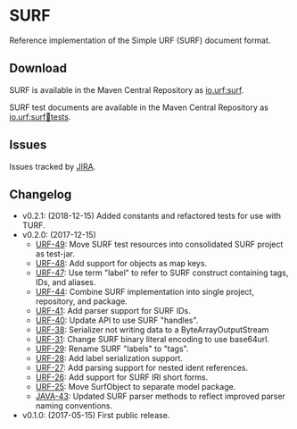 # SURF

Reference implementation of the Simple URF (SURF) document format.

## Download

SURF is available in the Maven Central Repository as [io.urf:surf](https://search.maven.org/search?q=g:io.urf%20AND%20a:surf).

SURF test documents are available in the Maven Central Repository as [io.urf:surf:jar:tests](https://search.maven.org/search?q=g:io.urf%20AND%20a:surf%20AND%20l:tests).

## Issues

Issues tracked by [JIRA](https://globalmentor.atlassian.net/projects/URF).

## Changelog

- v0.2.1: (2018-12-15) Added constants and refactored tests for use with TURF. 
- v0.2.0: (2017-12-15)
	* [URF-49](https://globalmentor.atlassian.net/browse/JAVA-49): Move SURF test resources into consolidated SURF project as test-jar.
	* [URF-48](https://globalmentor.atlassian.net/browse/JAVA-48): Add support for objects as map keys.
	* [URF-47](https://globalmentor.atlassian.net/browse/JAVA-47): Use term "label" to refer to SURF construct containing tags, IDs, and aliases.
	* [URF-44](https://globalmentor.atlassian.net/browse/JAVA-44): Combine SURF implementation into single project, repository, and package.
	* [URF-41](https://globalmentor.atlassian.net/browse/JAVA-41): Add parser support for SURF IDs.
	* [URF-40](https://globalmentor.atlassian.net/browse/JAVA-40): Update API to use SURF "handles".
	* [URF-38](https://globalmentor.atlassian.net/browse/JAVA-38): Serializer not writing data to a ByteArrayOutputStream
	* [URF-31](https://globalmentor.atlassian.net/browse/JAVA-31): Change SURF binary literal encoding to use base64url.
	* [URF-29](https://globalmentor.atlassian.net/browse/JAVA-29): Rename SURF "labels" to "tags".
	* [URF-28](https://globalmentor.atlassian.net/browse/JAVA-28): Add label serialization support.
	* [URF-27](https://globalmentor.atlassian.net/browse/JAVA-27): Add parsing support for nested ident references.
	* [URF-26](https://globalmentor.atlassian.net/browse/JAVA-26): Add support for SURF IRI short forms.
	* [URF-25](https://globalmentor.atlassian.net/browse/JAVA-25): Move SurfObject to separate model package.
	* [JAVA-43](https://globalmentor.atlassian.net/browse/JAVA-43): Updated SURF parser methods to reflect improved parser naming conventions.
- v0.1.0: (2017-05-15) First public release.
